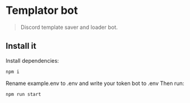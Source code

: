 # Templator bot
> Discord template saver and loader bot.

## Install it

Install dependencies:

```bash
npm i
```

Rename example.env to .env and write your token bot to .env
Then run:

```
npm run start
```